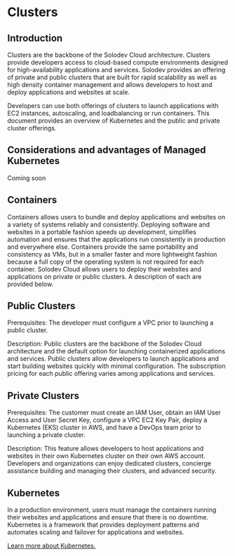 # Clusters

## Introduction
Clusters are the backbone of the Solodev Cloud architecture. Clusters provide developers access to cloud-based compute environments designed for high-availability applications and services. Solodev provides an offering of private and public clusters that are built for rapid scalability as well as high density container management and allows developers to host and deploy applications and websites at scale.

 

Developers can use both offerings of clusters to launch applications with EC2 instances, autoscaling, and loadbalancing or run containers. This document provides an overview of Kubernetes and the public and private cluster offerings.

 

## Considerations and advantages of Managed Kubernetes
Coming soon

 

## Containers
Containers allows users to bundle and deploy applications and websites on a variety of systems reliably and consistently. Deploying software and websites in a portable fashion speeds up development, simplifies automation and ensures that the applications run consistently in production and everywhere else. Containers provide the same portability and consistency as VMs, but in a smaller faster and more lightweight fashion because a full copy of the operating system is not required for each container. Solodev Cloud allows users to deploy their websites and applications on private or public clusters. A description of each are provided below.

 

## Public Clusters
Prerequisites: The developer must configure a VPC prior to launching a public cluster.

Description: Public clusters are the backbone of the Solodev Cloud architecture and the default option for launching containerized applications and services. Public clusters allow developers to launch applications and start building websites quickly with minimal configuration. The subscription pricing for each public offering varies among applications and services.   

 

## Private Clusters
Prerequisites: The customer must create an IAM User, obtain an IAM User Access and User Secret Key, configure a VPC EC2 Key Pair, deploy a Kubernetes (EKS) cluster in AWS, and have a DevOps team prior to launching a private cluster.

Description: This feature allows developers to host applications and websites in their own Kubernetes cluster on their own AWS account. Developers and organizations can enjoy dedicated clusters, concierge assistance building and managing their clusters, and advanced security. 

 

## Kubernetes
In a production environment, users must manage the containers running their websites and applications and ensure that there is no downtime. Kubernetes is a framework that provides deployment patterns and automates scaling and failover for applications and websites.

[Learn more about Kubernetes.](https://kubernetes.io/)